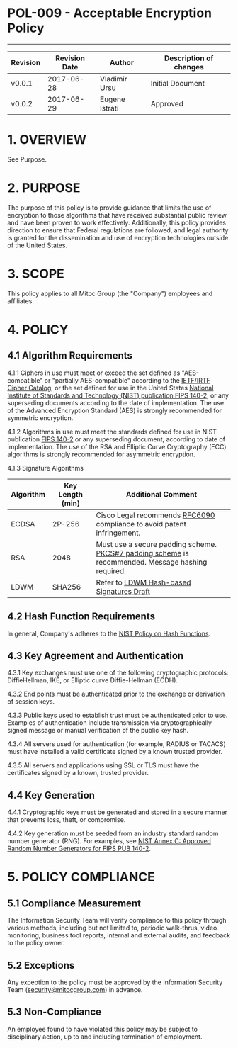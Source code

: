 # POL-009 - Acceptable Encryption Policy
-----------------------------------------


Revision | Revision Date | Author | Description of changes
-------- | ------------- | ------ | ----------------------
v0.0.1 | 2017-06-28 | Vladimir Ursu | Initial Document
v0.0.2 | 2017-06-29 | Eugene Istrati | Approved


# 1. OVERVIEW

See Purpose.


# 2. PURPOSE

The purpose of this policy is to provide guidance that limits the use of encryption to those algorithms that have received substantial public review and have been proven to work effectively. Additionally, this policy provides direction to ensure that Federal regulations are followed, and legal authority is granted for the dissemination and use of encryption technologies outside of the United States.


# 3. SCOPE

This policy applies to all Mitoc Group (the "Company") employees and affiliates.


# 4. POLICY 

## 4.1 Algorithm Requirements

4.1.1 Ciphers in use must meet or exceed the set defined as "AES-compatible" or "partially AES-compatible" according to the [IETF/IRTF Cipher Catalog](https://tools.ietf.org/html/draft-irtf-cfrg-cipher-catalog-01#section-3.1 ), or the set defined for use in the United States [National Institute of Standards and Technology (NIST) publication FIPS 140-2](http://csrc.nist.gov/groups/STM/cmvp/documents/140-1/1401val2010.htm), or any superseding documents according to the date of implementation. The use of the Advanced Encryption Standard (AES) is strongly recommended for symmetric encryption.

4.1.2 Algorithms in use must meet the standards defined for use in NIST publication [FIPS 140-2](http://csrc.nist.gov/groups/STM/cmvp/documents/140-1/1401val2010.htm) or any superseding document, according to date of implementation. The use of the RSA and Elliptic Curve Cryptography (ECC) algorithms is strongly recommended for asymmetric encryption.

4.1.3 Signature Algorithms 

Algorithm  | Key Length (min) | Additional Comment
---------- | ---------------- | ----------------------
ECDSA  | 2P-256  | Cisco Legal recommends [RFC6090](https://tools.ietf.org/html/rfc6090) compliance to avoid patent infringement. 
RSA    | 2048    | Must use a secure padding scheme. [PKCS#7 padding scheme](http://tools.ietf.org/html/rfc3852#section-6.3) is recommended. Message hashing required.
LDWM   | SHA256  | Refer to [LDWM Hash-based Signatures Draft](http://tools.ietf.org/html/draft-mcgrew-hash-sigs-00)

## 4.2 Hash Function Requirements

In general, Company's adheres to the [NIST Policy on Hash Functions](http://csrc.nist.gov/groups/ST/hash/policy.html).

## 4.3 Key Agreement and Authentication

4.3.1 Key exchanges must use one of the following cryptographic protocols: DiffieHellman, IKE, or Elliptic curve Diffie-Hellman (ECDH).

4.3.2 End points must be authenticated prior to the exchange or derivation of session keys.

4.3.3 Public keys used to establish trust must be authenticated prior to use. Examples of authentication include transmission via cryptographically signed message or manual verification of the public key hash.

4.3.4 All servers used for authentication (for example, RADIUS or TACACS) must have installed a valid certificate signed by a known trusted provider.

4.3.5 All servers and applications using SSL or TLS must have the certificates signed by a known, trusted provider. 

## 4.4 Key Generation

4.4.1 Cryptographic keys must be generated and stored in a secure manner that prevents loss, theft, or compromise.

4.4.2 Key generation must be seeded from an industry standard random number generator (RNG). For examples, see [NIST Annex C: Approved Random Number Generators for FIPS PUB 140-2](http://csrc.nist.gov/publications/fips/fips140-2/fips1402annexc.pdf).


# 5. POLICY COMPLIANCE 

## 5.1	Compliance Measurement

The Information Security Team will verify compliance to this policy through various methods, including but not limited to, periodic walk-thrus, video monitoring, business tool reports, internal and external audits, and feedback to the policy owner. 

##  5.2	Exceptions

Any exception to the policy must be approved by the Information Security Team (security@mitocgroup.com) in advance.

##  5.3	Non-Compliance

An employee found to have violated this policy may be subject to disciplinary action, up to and including termination of employment. 
